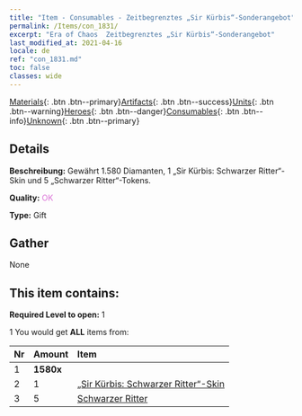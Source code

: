```yaml
---
title: "Item - Consumables - Zeitbegrenztes „Sir Kürbis“-Sonderangebot"
permalink: /Items/con_1831/
excerpt: "Era of Chaos  Zeitbegrenztes „Sir Kürbis“-Sonderangebot"
last_modified_at: 2021-04-16
locale: de
ref: "con_1831.md"
toc: false
classes: wide
---
```

 [Materials](/de/Items/){: .btn .btn--primary}[Artifacts](/de/Items/Artifacts/){: .btn .btn--success}[Units](/de/Items/Units/){: .btn .btn--warning}[Heroes](/de/Items/Heroes/){: .btn .btn--danger}[Consumables](/de/Items/Consumables/){: .btn .btn--info}[Unknown](/de/Items/Unknown/){: .btn .btn--primary}

## Details
 **Beschreibung:** Gewährt 1.580 Diamanten, 1 „Sir Kürbis: Schwarzer Ritter“-Skin und 5 „Schwarzer Ritter“-Tokens.

 **Quality:** <span style="color: #DA70D6">OK</span>

 **Type:** Gift

## Gather

  None

## This item contains:

 **Required Level to open:** 1

 1 You would get **ALL** items  from:

  | Nr | Amount |     Item    |
  |:---|:-------|:------------|
  | 1 |  **1580x** | <i class="fas fa-gem"/> |  | 
  | 2 | 1 | [„Sir Kürbis: Schwarzer Ritter“-Skin](/de/Items/con_1982/) |  | 
  | 3 | 5 | [Schwarzer Ritter](/de/Items/unt_213/) |  | 
